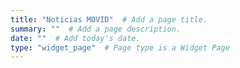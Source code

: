```yaml
---
title: "Noticias MOVID"  # Add a page title.
summary: ""  # Add a page description.
date: ""  # Add today's date.
type: "widget_page"  # Page type is a Widget Page
---
```

